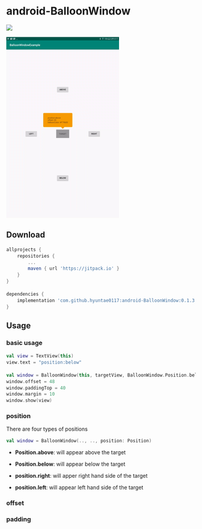# android-BalloonWindow

[![](https://jitpack.io/v/hyuntae0117/android-BalloonWindow.svg)](https://jitpack.io/#hyuntae0117/android-BalloonWindow)

<img src="screenshots/demo.gif" alt="drawing" width="300"/>

## Download

```gradle
allprojects {
    repositories {
        ...
        maven { url 'https://jitpack.io' }
    }
}

dependencies {
    implementation 'com.github.hyuntae0117:android-BalloonWindow:0.1.3'
}
```

## Usage

### basic usage
```kotlin
val view = TextView(this)
view.text = "position:below"

val window = BalloonWindow(this, targetView, BalloonWindow.Position.below)
window.offset = 48
window.paddingTop = 40
window.margin = 10
window.show(view)
```

### position
There are four types of positions
```kotlin
val window = BalloonWindow(.., .., position: Position)
```

- **Position.above**: will appear above the target

- **Position.below**: will appear below the target

- **position.right**: will apper right hand side of the target

- **position.left**: will appear left hand side of the target

### offset

### padding

### 
